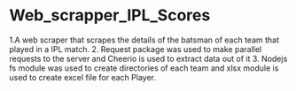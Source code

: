 # Web_scrapper_IPL_Scores
1.A web scraper that scrapes the details of the batsman of each team that played in a IPL match. 
2. Request package was used to make parallel requests to the server and Cheerio is used to extract data out of it 
3. Nodejs fs module was used to create directories of each team and xlsx module is used to create excel file for each Player.
 
